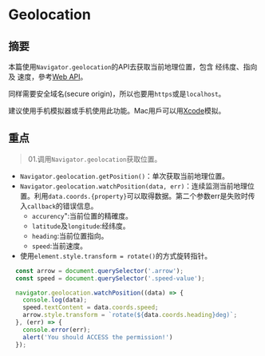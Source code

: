 # Geolocation

## 摘要

本篇使用`Navigator.geolocation`的API去获取当前地理位置，包含 经纬度、指向 及 速度，參考[Web API](https://developer.mozilla.org/zh-TW/docs/Web/API/Navigator/geolocation)。

同样需要安全域名(secure origin)，所以也要用`https`或是`localhost`。

建议使用手机模拟器或手机使用此功能。Mac用戶可以用[Xcode](https://developer.apple.com/xcode/)模拟。

## 重点

>01.调用`Navigator.geolocation`获取位置。

- `Navigator.geolocation.getPosition()`：单次获取当前地理位置。
- `Navigator.geolocation.watchPosition(data, err)`：连续监测当前地理位置。利用`data.coords.{property}`可以取得数据。第二个参数err是失败时传入`callback`的错误信息。
  - `accurency`":当前位置的精確度。
  - `latitude`及`longitude`:经纬度。
  - `heading`:当前位置指向。
  - `speed`:当前速度。
- 使用`element.style.transform = rotate()`的方式旋转指针。

```javascript
  const arrow = document.querySelector('.arrow');
  const speed = document.querySelector('.speed-value');

  navigator.geolocation.watchPosition((data) => {
    console.log(data);
    speed.textContent = data.coords.speed;
    arrow.style.transform = `rotate(${data.coords.heading}deg)`;
  }, (err) => {
    console.error(err);
    alert('You should ACCESS the permission!')
  });
```

